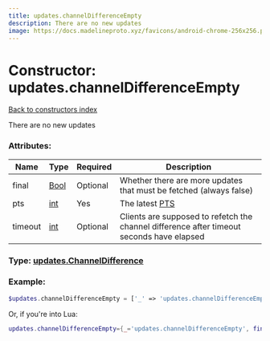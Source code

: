 ```yaml
---
title: updates.channelDifferenceEmpty
description: There are no new updates
image: https://docs.madelineproto.xyz/favicons/android-chrome-256x256.png
---
```

# Constructor: updates.channelDifferenceEmpty  
[Back to constructors index](index.md)



There are no new updates

### Attributes:

| Name     |    Type       | Required | Description |
|----------|---------------|----------|-------------|
|final|[Bool](../types/Bool.md) | Optional|Whether there are more updates that must be fetched (always false)|
|pts|[int](../types/int.md) | Yes|The latest [PTS](https://core.telegram.org/api/updates)|
|timeout|[int](../types/int.md) | Optional|Clients are supposed to refetch the channel difference after timeout seconds have elapsed|



### Type: [updates.ChannelDifference](../types/updates.ChannelDifference.md)


### Example:

```php
$updates.channelDifferenceEmpty = ['_' => 'updates.channelDifferenceEmpty', 'final' => Bool, 'pts' => int, 'timeout' => int];
```  


Or, if you're into Lua:

```lua
updates.channelDifferenceEmpty={_='updates.channelDifferenceEmpty', final=Bool, pts=int, timeout=int}

```


